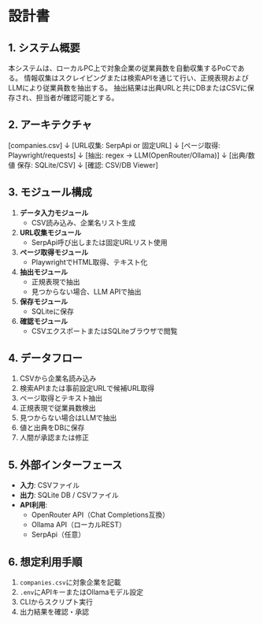 # 設計書
## 1. システム概要
本システムは、ローカルPC上で対象企業の従業員数を自動収集するPoCである。
情報収集はスクレイピングまたは検索APIを通じて行い、正規表現およびLLMにより従業員数を抽出する。
抽出結果は出典URLと共にDBまたはCSVに保存され、担当者が確認可能とする。

## 2. アーキテクチャ
[companies.csv]
↓
[URL収集: SerpApi or 固定URL]
↓
[ページ取得: Playwright/requests]
↓
[抽出: regex → LLM(OpenRouter/Ollama)]
↓
[出典/数値 保存: SQLite/CSV]
↓
[確認: CSV/DB Viewer]


## 3. モジュール構成
1. **データ入力モジュール**
   - CSV読み込み、企業名リスト生成
2. **URL収集モジュール**
   - SerpApi呼び出しまたは固定URLリスト使用
3. **ページ取得モジュール**
   - PlaywrightでHTML取得、テキスト化
4. **抽出モジュール**
   - 正規表現で抽出
   - 見つからない場合、LLM APIで抽出
5. **保存モジュール**
   - SQLiteに保存
6. **確認モジュール**
   - CSVエクスポートまたはSQLiteブラウザで閲覧

## 4. データフロー
1. CSVから企業名読み込み
2. 検索APIまたは事前設定URLで候補URL取得
3. ページ取得とテキスト抽出
4. 正規表現で従業員数検出
5. 見つからない場合はLLMで抽出
6. 値と出典をDBに保存
7. 人間が承認または修正

## 5. 外部インターフェース
- **入力**: CSVファイル
- **出力**: SQLite DB / CSVファイル
- **API利用**:
  - OpenRouter API（Chat Completions互換）
  - Ollama API（ローカルREST）
  - SerpApi（任意）

## 6. 想定利用手順
1. `companies.csv`に対象企業を記載
2. `.env`にAPIキーまたはOllamaモデル設定
3. CLIからスクリプト実行
4. 出力結果を確認・承認
